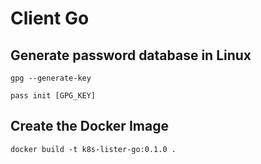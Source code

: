 # Client Go

## Generate password database in Linux

```commandline
gpg --generate-key

pass init [GPG_KEY]
```

## Create the Docker Image

```commandline
docker build -t k8s-lister-go:0.1.0 .
```